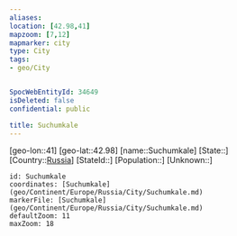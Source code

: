 ```yaml
---
aliases: 
location: [42.98,41]
mapzoom: [7,12] 
mapmarker: city 
type: City
tags:
- geo/City


SpocWebEntityId: 34649
isDeleted: false
confidential: public

title: Suchumkale
---
```

[geo-lon::41]
[geo-lat::42.98]
[name::Suchumkale]
[State::]
[Country::[Russia](geo/Continent/Europe/Russia.md)]
[StateId::]
[Population::]
[Unknown::]


```leaflet
id: Suchumkale
coordinates: [Suchumkale](geo/Continent/Europe/Russia/City/Suchumkale.md)
markerFile: [Suchumkale](geo/Continent/Europe/Russia/City/Suchumkale.md)
defaultZoom: 11 
maxZoom: 18
```


